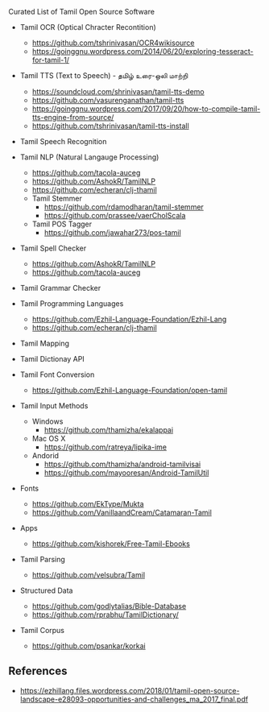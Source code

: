 Curated List of Tamil Open Source Software

* Tamil OCR (Optical Chracter Recontition)
    * https://github.com/tshrinivasan/OCR4wikisource
    * https://goinggnu.wordpress.com/2014/06/20/exploring-tesseract-for-tamil-1/
     
* Tamil TTS (Text to Speech) - தமிழ் உரை-ஒலி மாற்றி
    * https://soundcloud.com/shrinivasan/tamil-tts-demo
    * https://github.com/vasurenganathan/tamil-tts
    * https://goinggnu.wordpress.com/2017/09/20/how-to-compile-tamil-tts-engine-from-source/
    * https://github.com/tshrinivasan/tamil-tts-install

* Tamil Speech Recognition

* Tamil NLP (Natural Langauge Processing)
    * https://github.com/tacola-auceg
    * https://github.com/AshokR/TamilNLP
    * https://github.com/echeran/clj-thamil
    * Tamil Stemmer
        * https://github.com/rdamodharan/tamil-stemmer
        * https://github.com/prassee/vaerCholScala
    * Tamil POS Tagger     
        * https://github.com/jawahar273/pos-tamil         
     
* Tamil Spell Checker
     * https://github.com/AshokR/TamilNLP
     * https://github.com/tacola-auceg

* Tamil Grammar Checker

* Tamil Programming Languages
    * https://github.com/Ezhil-Language-Foundation/Ezhil-Lang
    * https://github.com/echeran/clj-thamil

* Tamil Mapping

* Tamil Dictionay API

* Tamil Font Conversion 
    * https://github.com/Ezhil-Language-Foundation/open-tamil

* Tamil Input Methods
    * Windows 
        * https://github.com/thamizha/ekalappai
    * Mac OS X        
        * https://github.com/ratreya/lipika-ime
    * Andorid
        * https://github.com/thamizha/android-tamilvisai
        * https://github.com/mayooresan/Android-TamilUtil

* Fonts 
    * https://github.com/EkType/Mukta
    * https://github.com/VanillaandCream/Catamaran-Tamil
    
* Apps
    * https://github.com/kishorek/Free-Tamil-Ebooks

* Tamil Parsing
    * https://github.com/velsubra/Tamil
    
* Structured Data
    * https://github.com/godlytalias/Bible-Database
    * https://github.com/rprabhu/TamilDictionary/
    
* Tamil Corpus 
    * https://github.com/psankar/korkai


## References 
* https://ezhillang.files.wordpress.com/2018/01/tamil-open-source-landscape-e28093-opportunities-and-challenges_ma_2017_final.pdf

